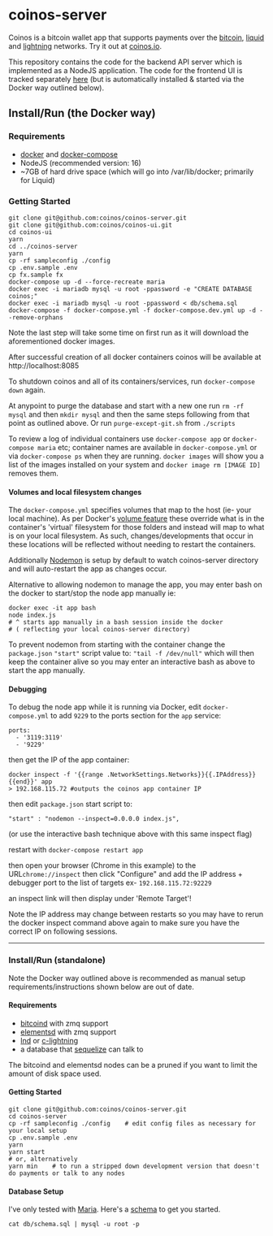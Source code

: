 # coinos-server

Coinos is a bitcoin wallet app that supports payments over the <a href="https://bitcoin.org">bitcoin</a>, <a href="https://blockstream.com/liquid/">liquid</a> and <a href="http://lightning.network/">lightning</a> networks. Try it out at <a href="https://coinos.io/">coinos.io</a>.

This repository contains the code for the backend API server which is implemented as a NodeJS application. The code for the frontend UI is tracked separately <a href="https://github.com/asoltys/coinos.io">here</a> (but is automatically installed & started via the Docker way outlined below). 

## Install/Run (the Docker way)

### Requirements 

* <a href="https://docs.docker.com/get-docker/
">docker</a> and <a href="https://docs.docker.com/compose/install/">docker-compose</a>
* NodeJS (recommended version: 16)
* ~7GB of hard drive space (which will go into /var/lib/docker; primarily for Liquid)

### Getting Started
    git clone git@github.com:coinos/coinos-server.git
    git clone git@github.com:coinos/coinos-ui.git
    cd coinos-ui
    yarn
    cd ../coinos-server
    yarn
    cp -rf sampleconfig ./config
    cp .env.sample .env
    cp fx.sample fx
    docker-compose up -d --force-recreate maria
    docker exec -i mariadb mysql -u root -ppassword -e "CREATE DATABASE coinos;"
    docker exec -i mariadb mysql -u root -ppassword < db/schema.sql   
    docker-compose -f docker-compose.yml -f docker-compose.dev.yml up -d --remove-orphans

Note the last step will take some time on first run as it will download the aforementioned docker images.

After successful creation of all docker containers coinos will be available at http://localhost:8085 

To shutdown coinos and all of its containers/services, run `docker-compose down` again.  

At anypoint to purge the database and start with a new one run `rm -rf mysql` and then `mkdir mysql` and then the same steps following from that point as outlined above.   Or run `purge-except-git.sh` from `./scripts`

To review a log of individual containers use `docker-compose app` or `docker-compose maria` etc; container names are available in `docker-compose.yml` or via `docker-compose ps` when they are running.  `docker images` will show you a list of the images installed on your system and `docker image rm [IMAGE ID]` removes them.

#### Volumes and local filesystem changes

The `docker-compose.yml` specifies volumes that map to the host (ie- your local machine).  As per Docker's <a href="https://docs.docker.com/storage/volumes/">volume feature</a> these override what is in the container's 'virtual' filesystem for those folders and instead will map to what is on your local filesystem.  As such, changes/developments that occur in these locations will be reflected without needing to restart the containers. 

Additionally <a href="https://github.com/remy/nodemon">Nodemon</a> is setup by default to watch coinos-server directory and will auto-restart the app as changes occur. 

Alternative to allowing nodemon to manage the app, you may enter bash on the docker to start/stop the node app manually ie: 

    docker exec -it app bash
    node index.js 
    # ^ starts app manually in a bash session inside the docker
    # ( reflecting your local coinos-server directory)


To prevent nodemon from starting with the container change the `package.json` `"start"` script value to: `"tail -f /dev/null"` which will then keep the container alive so you may enter an interactive bash as above to start the app manually. 

#### Debugging

To debug the node app while it is running via Docker, edit `docker-compose.yml` to add `9229` to the ports section for the `app` service: 

    ports:
      - '3119:3119'
      - '9229'

then get the IP of the app container: 

    docker inspect -f '{{range .NetworkSettings.Networks}}{{.IPAddress}}{{end}}' app
    > 192.168.115.72 #outputs the coinos app container IP

then edit `package.json` start script to: 

    "start" : "nodemon --inspect=0.0.0.0 index.js",

(or use the interactive bash technique above with this same inspect flag)

restart with `docker-compose restart app`

then open your browser (Chrome in this example) to the URL`chrome://inspect` then click "Configure" and add the IP address + debugger port to the list of targets ex- `192.168.115.72:92229`

an inspect link will then display under 'Remote Target'!

  Note the IP address may change between restarts so you may have to rerun the docker inspect command above again to make sure you have the correct IP on following sessions. 

----

### Install/Run (standalone)

Note the Docker way outlined above is recommended as manual setup requirements/instructions shown below are out of date. 


#### Requirements

* <a href="https://github.com/bitcoin/bitcoin">bitcoind</a> with zmq support
* <a href="https://github.com/ElementsProject/elements">elementsd</a> with zmq support
* <a href="https://github.com/lightningnetwork/lnd">lnd</a> or <a href="https://github.com/elementsproject/lightning">c-lightning</a>
* a database that <a href="https://github.com/sequelize/sequelize">sequelize</a> can talk to

The bitcoind and elementsd nodes can be a pruned if you want to limit the amount of disk space used.

#### Getting Started

    git clone git@github.com:coinos/coinos-server.git
    cd coinos-server
    cp -rf sampleconfig ./config    # edit config files as necessary for your local setup
    cp .env.sample .env
    yarn
    yarn start 
    # or, alternatively
    yarn min    # to run a stripped down development version that doesn't do payments or talk to any nodes

#### Database Setup

I've only tested with <a href="https://mariadb.org/">Maria</a>. Here's a [schema](https://github.com/asoltys/coinos-server/blob/master/db/schema.sql) to get you started.

    cat db/schema.sql | mysql -u root -p
